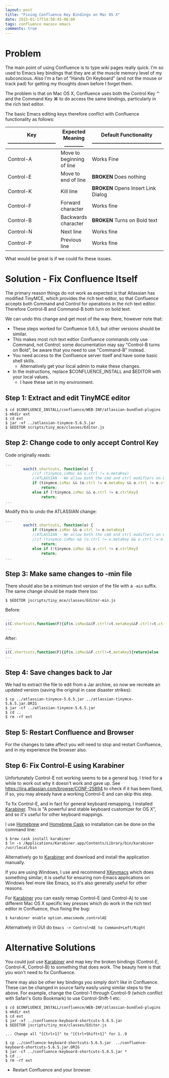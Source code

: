```yaml
---
layout: post
title: "Fixing Confluence Key Bindings on Mac OS X"
date: 2015-01-17T14:50:45-08:00
tags: confluence macosx emacs
comments: true
---
```


Problem
=======

The main point of using Confluence is to type wiki pages really
quick. I'm so used to Emacs key bindings that they are at the muscle
memory level of my subconcious. Also I'm a fan of "Hands On Keyboard"
(and not the mouse or track pad) for getting my thoughts down before I
forget them.

The problem is that on Mac OS X, Confluence uses both the Control Key &#x2303; and the
Command Key &#x2318; to do access the same bindings, particularly in the rich text editor.

The basic Emacs editing keys therefore conflict with Confluence functionality as follows:

| Key ____________________ | Expected Meaning ________ | Default Functionality _____________________________ |
| -- | - | - |
|Control-A|Move to beginning of line|Works Fine|
|Control-E|Move to end of line|**BROKEN** Does nothing|
|Control-K|Kill line|**BROKEN** Opens Insert Link Dialog|
|Control-F|Forward character|Works fine|
|Control-B|Backwards character|**BROKEN** Turns on Bold text|
|Control-N|Next line|Works fine|
|Control-P|Previous line|Works fine|

What would be great is if we could fix these issues.

Solution - Fix Confluence Itself
================================

The primary reason things do not work as expected is that Atlassian
has modified TinyMCE, which provides the rich text editor, so that
Confluence accepts both Command and Control for operations in the rich
text editor. Therefore Control-B and Command-B both turn on bold text.

We can undo this change and get most of the way there, however note that:

* These steps worked for Confluence 5.6.5, but other versions should be similar.
* This makes most rich text edtior Confluence commands only use
  Command, not Control; some documentation may say "Control-B turns on
  Bold", be aware that you need to use "Command-B" instead.
* You need access to the Confluence server itself and have some basic shell skills.
  * Alternatively get your local admin to make these changes.
* In the instructions, replace $CONFLUENCE_INSTALL and $EDITOR with your local values.
  * I have these set in my environment.

Step 1: Extract and edit TinyMCE editor
---------------------------------------

```console
$ cd $CONFLUENCE_INSTALL/confluence/WEB-INF/atlassian-bundled-plugins
$ mkdir ext
$ cd ext
$ jar -xf ../atlassian-tinymce-5.6.5.jar
$ $EDITOR scripts/tiny_mce/classes/Editor.js
```

Step 2: Change code to only accept Control Key
----------------------------------------------

Code originally reads:

```javascript
...
		each(t.shortcuts, function(o) {
			//if (tinymce.isMac && o.ctrl != e.metaKey)
			//ATLASSIAN - We allow both the cmd and ctrl modifiers on OSX
			if (tinymce.isMac && (o.ctrl != e.metaKey && o.ctrl != e.ctrlKey))
				return;
			else if (!tinymce.isMac && o.ctrl != e.ctrlKey)
				return;
...
```

Modify this to undo the ATLASSIAN change:

```javascript
...
		each(t.shortcuts, function(o) {
			if (tinymce.isMac && o.ctrl != e.metaKey)
			//ATLASSIAN - We allow both the cmd and ctrl modifiers on OSX
			//if (tinymce.isMac && (o.ctrl != e.metaKey && o.ctrl != e.ctrlKey))
				return;
			else if (!tinymce.isMac && o.ctrl != e.ctrlKey)
				return;
...
```

Step 3: Make same changes to -min file
--------------------------------------

There should also be a minimum text version of the file with a `-min`
suffix. The same change should be made there too:

```console
$ $EDITOR jscripts/tiny_mce/classes/Editor-min.js
```

Before:

```javascript
...
i(C.shortcuts,function(F){if(n.isMac&&(F.ctrl!=t.metaKey&&F.ctrl!=t.ctrlKey)){return}else
...
```

After:

```javascript
...
i(C.shortcuts,function(F){if(n.isMac&&F.ctrl!=t.metaKey){return}else
...
```

Step 4: Save changes back to Jar
--------------------------------

We had to extract the file to edit from a Jar archive, so now we
recreate an updated version (saving the original in case disaster
strikes):

```console
$ cp ../atlassian-tinymce-5.6.5.jar ../atlassian-tinymce-5.6.5.jar.ORIG
$ jar -cf ../atlassian-tinymce-5.6.5.jar
$ cd ..
$ rm -rf ext
```

Step 5: Restart Confluence and Browser
--------------------------------------

For the changes to take affect you will need to stop and restart Confluence, and in my experience the browser also.

Step 6: Fix Control-E using Karabiner
-------------------------------------

Unfortunately Control-E not working seems to be a general bug. I tried
for a while to work out why it doesn't work and gave up. See
<https://jira.atlassian.com/browse/CONF-25894> to check if it has been
fixed, if so, you may already have a working Control-E and can skip
this step.

To fix Control-E, and in fact for general keyboard remapping, I
installed [Karabiner]. This is "A powerful and stable keyboard
customizer for OS X", and so it's useful for other keyboard mappings.

I use [Homebrew] and [Homebrew Cask] so installation can be done on the command line:

```console
$ brew cask install karabiner
$ ln -s /Applications/Karabiner.app/Contents/Library/bin/karabiner /usr/local/bin
```

Alternatively go to [Karabiner] and download and install the application manually.

If you are using Windows, I use and recommend [XKeymacs] which does
something similar; it is useful for ensuring non-Emacs applications on
Windows feel more like Emacs, so it's also generally useful for other
reasons.

For [Karabiner] you can easily remap Control-E (and Control-A) to use
different Mac OS X specific key presses which do work in the rich text
editor in Confluence, thus fixing the bug:

```console
$ karabiner enable option.emacsmode_controlAE
```

Alternatively in GUI do `Emacs -> Control+AE to Command+Left/Right`

Alternative Solutions
=====================

You could just use [Karabiner] and map key the broken bindings
(Control-E, Control-K, Control-B) to something that does work. The
beauty here is that you won't need to fix Confluence.

There may also be other key bindings you simply don't like in
Confluence. These can be changed in source fairly easily using similar
steps to the above. For example, change the Control-1 through
Control-9 (which conflict with Safari's Goto Bookmark) to use
Control-Shift-1 etc:

```console
$ cd $CONFLUENCE_INSTALL/confluence/WEB-INF/atlassian-bundled-plugins
$ mkdir ext
$ cd ext
$ jar -xf ../confluence-keyboard-shortcuts-5.6.5.jar 
$ $EDITOR jscripts/tiny_mce/classes/Editor.js

... Change all "[Ctrl+1]" to "[Ctrl+Shift+1]" for 1..9

$ cp ../confluence-keyboard-shortcuts-5.6.5.jar  ../confluence-keyboard-shortcuts-5.6.5.jar.ORIG
$ jar -cf ../confluence-keyboard-shortcuts-5.6.5.jar *
$ cd ..
$ rm -rf ext
```

* Restart Confluence and your browser.

[karabiner]: https://pqrs.org/osx/karabiner/
[xkeymacs]: http://xkeymacs.sourceforge.jp/
[homebrew]: http://brew.sh
[homebrew cask]: http://caskroom.io
